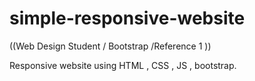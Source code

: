 # simple-responsive-website
((Web Design Student / Bootstrap /Reference 1 ))

 Responsive website using HTML , CSS , JS , bootstrap.

